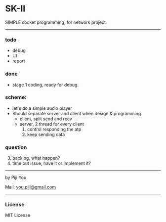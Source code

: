 # SK-II
SIMPLE socket programming, for network project.

---
### todo
-   debug
-   UI
-   report

### done
-   stage 1 coding, ready for debug.

###	scheme:
-   let's do a simple audio player
-	Should separate server and client when design & programming.
    -   client, split send and recv
    -   server, 2 thread for every client
        1.  control responding the atp
        2.  keep sending data

###	question
3.	backlog, what happen?
4.	time out issue, have it or implement it?

---

by Piji You

Mail: you.piji@gmail.com

---

### License
MIT License